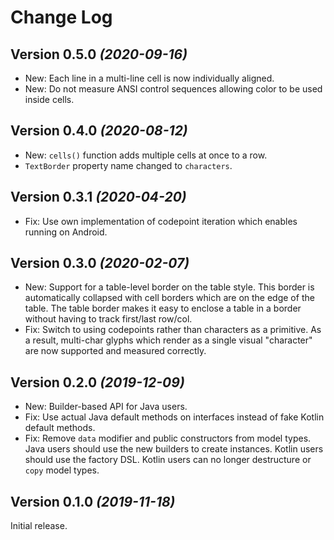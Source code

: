 Change Log
==========

Version 0.5.0 *(2020-09-16)*
----------------------------

 * New: Each line in a multi-line cell is now individually aligned.
 * New: Do not measure ANSI control sequences allowing color to be used inside cells.


Version 0.4.0 *(2020-08-12)*
----------------------------

 * New: `cells()` function adds multiple cells at once to a row.
 * `TextBorder` property name changed to `characters`.


Version 0.3.1 *(2020-04-20)*
----------------------------

 * Fix: Use own implementation of codepoint iteration which enables running on Android.


Version 0.3.0 *(2020-02-07)*
----------------------------

 * New: Support for a table-level border on the table style. This border is automatically collapsed
   with cell borders which are on the edge of the table. The table border makes it easy to enclose
   a table in a border without having to track first/last row/col.
 * Fix: Switch to using codepoints rather than characters as a primitive. As a result, multi-char
   glyphs which render as a single visual "character" are now supported and measured correctly.


Version 0.2.0 *(2019-12-09)*
----------------------------

 * New: Builder-based API for Java users.
 * Fix: Use actual Java default methods on interfaces instead of fake Kotlin default methods.
 * Fix: Remove `data` modifier and public constructors from model types. Java users should use the
   new builders to create instances. Kotlin users should use the factory DSL. Kotlin users can no
   longer destructure or `copy` model types.


Version 0.1.0 *(2019-11-18)*
----------------------------

Initial release.
